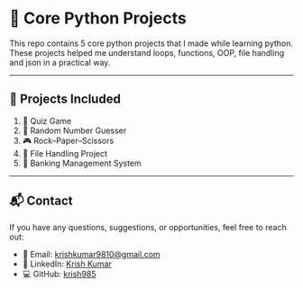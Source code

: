 # 🐍 Core Python Projects  

This repo contains 5 core python projects that I made while learning python.  
These projects helped me understand loops, functions, OOP, file handling and json in a practical way.

---

## 📂 Projects Included  

1. 🎯 Quiz Game  
2. 🔢 Random Number Guesser
3. 🎮 Rock–Paper–Scissors   
4. 📂 File Handling Project  
5. 🏦 Banking Management System  

---
## 📬 Contact

If you have any questions, suggestions, or opportunities, feel free to reach out:

- 📧 Email: [krishkumar9810@gmail.com](mailto:krishkumar9810@gmail.com)
- 💼 LinkedIn: [Krish Kumar](https://www.linkedin.com/in/krish985/)
- 💻 GitHub: [krish985](https://github.com/krish985)

